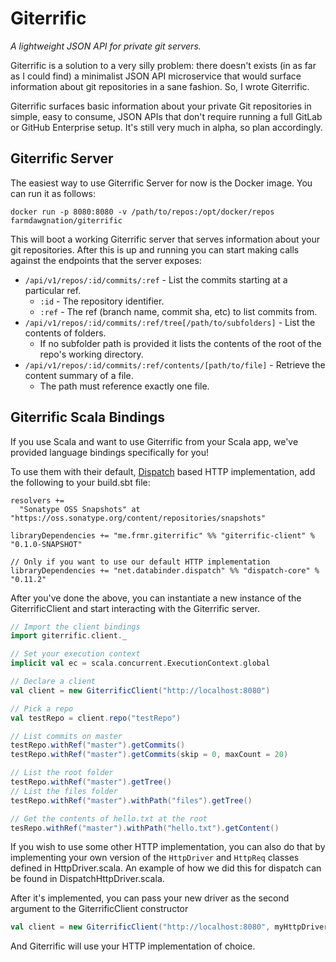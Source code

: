 # Giterrific

_A lightweight JSON API for private git servers._

Giterrific is a solution to a very silly problem: there doesn't exists (in as far as I could find)
a minimalist JSON API microservice that would surface information about git repositories in a sane
fashion. So, I wrote Giterrific.

Giterrific surfaces basic information about your private Git repositories in simple, easy to
consume, JSON APIs that don't require running a full GitLab or GitHub Enterprise setup. It's still
very much in alpha, so plan accordingly.

## Giterrific Server

The easiest way to use Giterrific Server for now is the Docker image. You can run it as follows:

```
docker run -p 8080:8080 -v /path/to/repos:/opt/docker/repos farmdawgnation/giterrific
```

This will boot a working Giterrific server that serves information about your git repositories.
After this is up and running you can start making calls against the endpoints that the server
exposes:

* `/api/v1/repos/:id/commits/:ref` - List the commits starting at a particular ref.
  * `:id` - The repository identifier.
  * `:ref` - The ref (branch name, commit sha, etc) to list commits from.
* `/api/v1/repos/:id/commits/:ref/tree[/path/to/subfolders]` - List the contents of folders.
  * If no subfolder path is provided it lists the contents of the root of the repo's working
    directory.
* `/api/v1/repos/:id/commits/:ref/contents/[path/to/file]` - Retrieve the content summary of a file.
  * The path must reference exactly one file.

## Giterrific Scala Bindings

If you use Scala and want to use Giterrific from your Scala app, we've provided language bindings
specifically for you!

To use them with their default, [Dispatch](https://github.com/dispatch/reboot) based HTTP
implementation, add the following to your build.sbt file:

```
resolvers +=
  "Sonatype OSS Snapshots" at "https://oss.sonatype.org/content/repositories/snapshots"

libraryDependencies += "me.frmr.giterrific" %% "giterrific-client" % "0.1.0-SNAPSHOT"

// Only if you want to use our default HTTP implementation
libraryDependencies += "net.databinder.dispatch" %% "dispatch-core" % "0.11.2"
```

After you've done the above, you can instantiate a new instance of the GiterrificClient and start
interacting with the Giterrific server.

```scala
// Import the client bindings
import giterrific.client._

// Set your execution context
implicit val ec = scala.concurrent.ExecutionContext.global

// Declare a client
val client = new GiterrificClient("http://localhost:8080")

// Pick a repo
val testRepo = client.repo("testRepo")

// List commits on master
testRepo.withRef("master").getCommits()
testRepo.withRef("master").getCommits(skip = 0, maxCount = 20)

// List the root folder
testRepo.withRef("master").getTree()
// List the files folder
testRepo.withRef("master").withPath("files").getTree()

// Get the contents of hello.txt at the root
tesRepo.withRef("master").withPath("hello.txt").getContent()
```

If you wish to use some other HTTP implementation, you can also do that by implementing your own
version of the `HttpDriver` and `HttpReq` classes defined in HttpDriver.scala. An example of how
we did this for dispatch can be found in DispatchHttpDriver.scala.

After it's implemented, you can pass your new driver as the second argument to the GiterrificClient
constructor

```scala
val client = new GiterrificClient("http://localhost:8080", myHttpDriver)
```

And Giterrific will use your HTTP implementation of choice.
